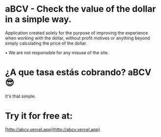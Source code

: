 # aBCV - Check the value of the dollar in a simple way.

Application created solely for the purpose of improving the experience when working with the dollar, without profit motives or anything beyond simply calculating the price of the dollar.

• We are not responsible for any misuse of the site.

# ¿A que tasa estás cobrando? aBCV 😎

It's that simple.

# Try it for free at:
[http://abcv.vercel.app](http://abcv.vercel.app)
